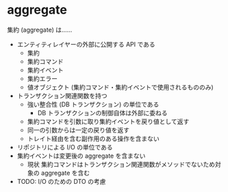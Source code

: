 # aggregate

集約 (aggregate) は……

- エンティティレイヤーの外部に公開する API である
  - 集約
  - 集約コマンド
  - 集約イベント
  - 集約エラー
  - 値オブジェクト (集約コマンド・集約イベントで使用されるもののみ)
- トランザクション関連関数を持つ
  - 強い整合性 (DB トランザクション) の単位である
    - DB トランザクションの制御自体は外部に委ねる
  - 集約コマンドを引数に取り集約イベントを戻り値として返す
  - 同一の引数からは一定の戻り値を返す
  - トレイト経由を含む副作用のある操作を含まない
- リポジトリによる I/O の単位である
- 集約イベントは変更後の aggregate を含まない
  - 現状 集約コマンドはトランザクション関連関数がメソッドでないため対象の aggregate を含む
- TODO: I/O のための DTO の考慮
